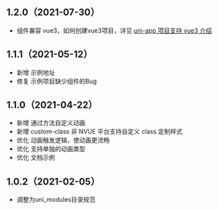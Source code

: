 ## 1.2.0（2021-07-30）
- 组件兼容 vue3，如何创建vue3项目，详见 [uni-app 项目支持 vue3 介绍](https://ask.dcloud.net.cn/article/37834)
## 1.1.1（2021-05-12）
- 新增 示例地址
- 修复 示例项目缺少组件的Bug
## 1.1.0（2021-04-22）
- 新增 通过方法自定义动画
- 新增 custom-class 非 NVUE 平台支持自定义 class 定制样式
- 优化 动画触发逻辑，使动画更流畅
- 优化 支持单独的动画类型
- 优化 文档示例
## 1.0.2（2021-02-05）
- 调整为uni_modules目录规范
